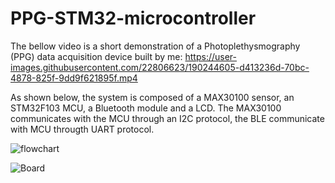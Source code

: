 # PPG-STM32-microcontroller
The bellow video is a short demonstration of a Photoplethysmography (PPG) data acquisition device built by me:
https://user-images.githubusercontent.com/22806623/190244605-d413236d-70bc-4878-825f-9dd9f621895f.mp4


As shown below, the system is composed of a MAX30100 sensor, an STM32F103 MCU, a Bluetooth module and a LCD.
The MAX30100 communicates with the MCU through an I2C protocol, the BLE communicate with MCU througth UART protocol. 


![flowchart](https://user-images.githubusercontent.com/22806623/190251729-bbd664c1-b079-40fe-b04c-85ea1584f9f9.png)



![Board](https://user-images.githubusercontent.com/22806623/190245347-27a93313-1051-4f4b-a200-3ace11ae77a5.png)

